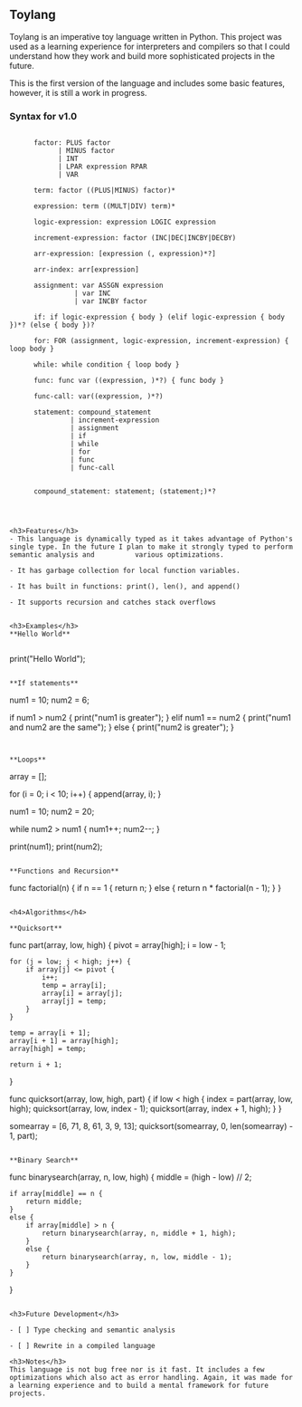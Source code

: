 <h2>Toylang</h2>
Toylang is an imperative toy language written in Python. This project was used as a learning experience for interpreters and compilers so that I could understand how they work and build more sophisticated projects in the future.

This is the first version of the language and includes some basic features, however, it is still a work in progress. 

<h3>Syntax for v1.0</h3>

```

      factor: PLUS factor
            | MINUS factor
            | INT
            | LPAR expression RPAR
            | VAR

      term: factor ((PLUS|MINUS) factor)*

      expression: term ((MULT|DIV) term)*

      logic-expression: expression LOGIC expression

      increment-expression: factor (INC|DEC|INCBY|DECBY)

      arr-expression: [expression (, expression)*?]

      arr-index: arr[expression]

      assignment: var ASSGN expression
                | var INC
                | var INCBY factor

      if: if logic-expression { body } (elif logic-expression { body })*? (else { body })?

      for: FOR (assignment, logic-expression, increment-expression) { loop body }

      while: while condition { loop body }

      func: func var ((expression, )*?) { func body }

      func-call: var((expression, )*?)

      statement: compound_statement
               | increment-expression
               | assignment
               | if
               | while
               | for
               | func
               | func-call


      compound_statement: statement; (statement;)*?
      
      
```

```

<h3>Features</h3>
- This language is dynamically typed as it takes advantage of Python's single type. In the future I plan to make it strongly typed to perform semantic analysis and          various optimizations.

- It has garbage collection for local function variables.

- It has built in functions: print(), len(), and append()

- It supports recursion and catches stack overflows


<h3>Examples</h3>
**Hello World**


```

print("Hello World");

```

**If statements**

```
num1 = 10;
num2 = 6;

if num1 > num2 {
    print("num1 is greater");
}
elif num1 == num2 {
    print("num1 and num2 are the same");
}
else {
    print("num2 is greater");
}
```


**Loops**

```
array = [];

for (i = 0; i < 10; i++) {
    append(array, i);
}

num1 = 10;
num2 = 20;

while num2 > num1 {
    num1++;
    num2--;
}

print(num1);
print(num2);
```

**Functions and Recursion**

```
func factorial(n) {
    if n == 1 {
        return n;
    }
    else {
        return n * factorial(n - 1);
    }
}
```

<h4>Algorithms</h4>

**Quicksort**

```
func part(array, low, high) {
    pivot = array[high];
    i = low - 1;

    for (j = low; j < high; j++) {
        if array[j] <= pivot {
            i++;
            temp = array[i];
            array[i] = array[j];
            array[j] = temp;
        }
    }

    temp = array[i + 1];
    array[i + 1] = array[high];
    array[high] = temp;

    return i + 1;
}

func quicksort(array, low, high, part) {
    if low < high {
        index = part(array, low, high);
        quicksort(array, low, index - 1);
        quicksort(array, index + 1, high);
    }
}

somearray = [6, 71, 8, 61, 3, 9, 13];
quicksort(somearray, 0, len(somearray) - 1, part);
```

**Binary Search**

```
func binarysearch(array, n, low, high) {
    middle = (high - low) // 2;
    
    if array[middle] == n {
        return middle;
    }
    else {
        if array[middle] > n {
            return binarysearch(array, n, middle + 1, high);
        }
        else {
            return binarysearch(array, n, low, middle - 1);
        }
    }
}
```

<h3>Future Development</h3>

- [ ] Type checking and semantic analysis

- [ ] Rewrite in a compiled language

<h3>Notes</h3>
This language is not bug free nor is it fast. It includes a few optimizations which also act as error handling. Again, it was made for a learning experience and to build a mental framework for future projects.
